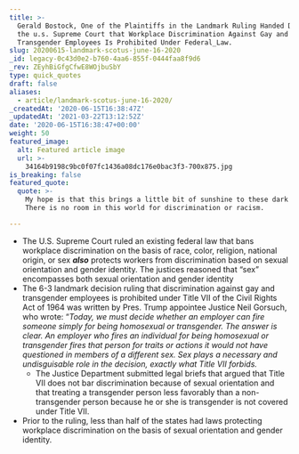 ```yaml
---
title: >-
  Gerald Bostock, One of the Plaintiffs in the Landmark Ruling Handed Down by
  the u.s. Supreme Court that Workplace Discrimination Against Gay and
  Transgender Employees Is Prohibited Under Federal_Law.
slug: 20200615-landmark-scotus-june-16-2020
_id: legacy-0c43d0e2-b760-4aa6-855f-0444faa8f9d6
_rev: ZEyhBiGfgCfwE8WOjbuSbY
type: quick_quotes
draft: false
aliases:
  - article/landmark-scotus-june-16-2020/
_createdAt: '2020-06-15T16:38:47Z'
_updatedAt: '2021-03-22T13:12:52Z'
date: '2020-06-15T16:38:47+00:00'
weight: 50
featured_image:
  alt: Featured article image
  url: >-
    34164b9198c9bc0f07fc1436a08dc176e0bac3f3-700x875.jpg
is_breaking: false
featured_quote:
  quote: >-
    My hope is that this brings a little bit of sunshine to these dark days...
    There is no room in this world for discrimination or racism.

---
```

* The U.S. Supreme Court ruled an existing federal law that bans workplace discrimination on the basis of race, color, religion, national origin, or sex ***also*** protects workers from discrimination based on sexual orientation and gender identity. The justices reasoned that “sex” encompasses both sexual orientation and gender identity
* The 6-3 landmark decision ruling that discrimination against gay and transgender employees is prohibited under Title VII of the Civil Rights Act of 1964 was written by Pres. Trump appointee Justice Neil Gorsuch, who wrote: “_Today, we must decide whether an employer can fire someone simply for being homosexual or transgender. The answer is clear. An employer who fires an individual for being homosexual or transgender fires that person for traits or actions it would not have questioned in members of a different sex. Sex plays a necessary and undisguisable role in the decision, exactly what Title VII forbids._
  * The Justice Department submitted legal briefs that argued that Title VII does not bar discrimination because of sexual orientation and that treating a transgender person less favorably than a non-transgender person because he or she is transgender is not covered under Title VII.
* Prior to the ruling, less than half of the states had laws protecting workplace discrimination on the basis of sexual orientation and gender identity.